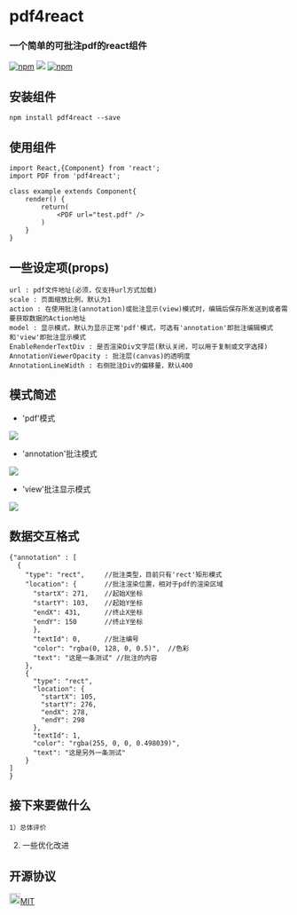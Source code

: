 # pdf4react
### 一个简单的可批注pdf的react组件
[![npm](https://img.shields.io/npm/v/pdf4react.svg)](https://www.npmjs.com/package/pdf4react)
[![](http://progressed.io/bar/70?title=progress)](https://github.com/fehmicansaglam/progressed.io)
[![npm](https://img.shields.io/npm/l/express.svg)](https://www.npmjs.com/package/pdf4react)

## 安装组件

    npm install pdf4react --save

## 使用组件

    import React,{Component} from 'react';
    import PDF from 'pdf4react';

    class example extends Component{
        render() {
            return(
                <PDF url="test.pdf" />
            )
        }
    }

## 一些设定项(props)

    url : pdf文件地址(必须，仅支持url方式加载)
    scale : 页面缩放比例，默认为1
    action : 在使用批注(annotation)或批注显示(view)模式时，编辑后保存所发送到或者需要获取数据的Action地址
    model : 显示模式，默认为显示正常'pdf'模式，可选有'annotation'即批注编辑模式和'view'即批注显示模式
    EnableRenderTextDiv : 是否渲染Div文字层(默认关闭，可以用于复制或文字选择)
    AnnotationViewerOpacity : 批注层(canvas)的透明度
    AnnotationLineWidth : 右侧批注Div的偏移量，默认400

## 模式简述
  * 'pdf'模式

  ![](https://github.com/jackerjay/pdf4react/blob/master/img/pdf.png)

  * 'annotation'批注模式

  ![](https://github.com/jackerjay/pdf4react/blob/master/img/annotation.png)

  * 'view'批注显示模式
  
  ![](https://github.com/jackerjay/pdf4react/blob/master/img/annotation.png)

## 数据交互格式
```
{"annotation" : [
  {
    "type": "rect",     //批注类型，目前只有'rect'矩形模式
    "location": {       //批注渲染位置，相对于pdf的渲染区域
      "startX": 271,    //起始X坐标
      "startY": 103,    //起始Y坐标
      "endX": 431,      //终止X坐标
      "endY": 150       //终止Y坐标
      },
      "textId": 0,      //批注编号
      "color": "rgba(0, 128, 0, 0.5)",  //色彩
      "text": "这是一条测试" //批注的内容
    },
    {
      "type": "rect",
      "location": {
        "startX": 105,
        "startY": 276,
        "endX": 278,
        "endY": 298
      },
      "textId": 1,
      "color": "rgba(255, 0, 0, 0.498039)",
      "text": "这是另外一条测试"
    }
]
}
```

## 接下来要做什么

	1）总体评价
  2) 一些优化改进

## 开源协议

<img src="https://opensource.org/files/osi_keyhole_300X300_90ppi_0.png" height="20" width="20"/>[MIT](https://opensource.org/licenses/MIT)
